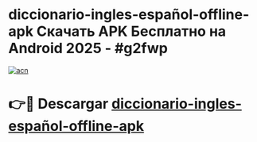 # diccionario-ingles-español-offline-apk Скачать APK Бесплатно на Android 2025 - #g2fwp

[![acn](https://github.com/user-attachments/assets/0f9c940e-d8b0-45ae-aac7-cd30a18b3e1c)](https://apps.freeplayer.one?title=diccionario-ingles-español-offline-apk&ref=9RF)

# 👉🔴 Descargar [diccionario-ingles-español-offline-apk](https://apps.freeplayer.one?title=diccionario-ingles-español-offline-apk&ref=9RF)